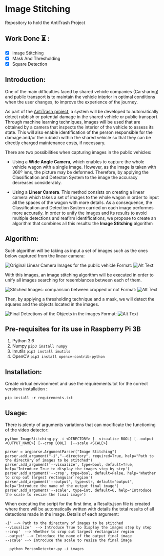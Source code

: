 # Image Stitching
Repository to hold the AntiTrash Project

## Work Done ⏳ :

- [x] Image Stitching
- [x] Mask And Thresholding
- [x] Square Detection

## Introduction:

One of the main difficulties faced by shared vehicle companies (Carsharing) and public transport is to maintain the vehicle interior in optimal conditions when the user changes, to improve the experience of the journey.

As part of the [AntiTrash project](http://www.carnetbarcelona.com/index.php/2020/04/26/antitrash-a-change-of-model-in-the-maintenance-of-shared-vehicles/), a system will be developed to automatically detect rubbish or potential damage in the shared vehicle or public transport. Through machine learning techniques, images will be used that are obtained by a camera that inspects the interior of the vehicle to assess its state. This will also enable identification of the person responsible for the damage and/or the rubbish within the shared vehicle so that they can be directly charged maintenance costs, if necessary.

There are two possibilities when capturing images in the public vehicles:

  - Using a **Wide Angle Camera**, which enables to capture the whole vehicle wagon with a single image. However, as the image is taken with 360º lens, the picture may be deformed. Therefore, by applying the Classification and Detecton System to the image the accuracy decreases considerably.

  - Using a **Linear Camera**. This method consists on creating a linear camera which takes a set of images to the whole wagon in order to input all the spaces of the wagon with more details. As a consequence, the Classification and Detection System carried on each image performes more accuratly. In order to unify the images and its results to avoid multiple detections and reafirm identifications, we propose to create an algorithm that combines all this results: the __Image Stitching__ algorithm
  
  
## Algorithm:
Such algorithm will be taking as input a set of images such as the ones below captured from the linear camera:

![Original Linear Camera Images for the public vehicle](/images/original.png)
Format: ![Alt Text](url)

With this images, an image stitching algorithm will be executed in order to unify all images searching for resemblances between each of them.

![Stitched Images: comparision between cropped or not](/images/imageStitching.png)
Format: ![Alt Text](url)

Then, by applying a thresholding technique and a mask, we will detect the squares and the objects located in the images.

![Final Detections of the Objects in the images](/images/squaresDetected.png)
Format: ![Alt Text](url)


## Pre-requisites for its use in Raspberry Pi 3B
1) Python 3.6
3) Numpy `pip3 install numpy`
4) Imutils `pip3 install imutils`
5) OpenCV `pip3 install opencv-contrib-python`

## Installation:

Create virtual environment and use the requirements.txt for the correct versions installation :
```
pip install -r requirements.txt
```

## Usage:

There is plenty of arguments variations that can modificate the functioning of the video detector:
```
python ImageStitching.py -i <DIRECTORY> [--visualize BOOL] [--output <OUTPUT_NAME>] [--crop BOOL]  [--scale <SCALE>]
```

    parser = argparse.ArgumentParser("Image Stitching")
    parser.add_argument("-i","--directory", required=True, help="Path to the directory of images to be stitched")
    parser.add_argument('--visualize', type=bool, default=True, help='Introduce True to display the images step by step')
    parser.add_argument('--crop', type=bool, default=False, help='Whether to crop out largest rectangular region')
    parser.add_argument('--output', type=str, default="output", help='Introduce the name of the output final image')
    parser.add_argument('--scale', type=int, default=6, help='Introduce the scale to resize the final image')
    

When executing the script for the first time, a Results.json file is created where there will be automatically written with details the total results of all detections made in the image. Details of each argument:

    -i' --> Path to the directory of images to be stitched
    --visualize'  --> Introduce True to display the images step by step
    --crop'  --> Whether to crop out largest rectangular region
    --output' --> Introduce the name of the output final image
    --scale' --> Introduce the scale to resize the final image



```
  python PersonDetector.py -i images
```  
  
